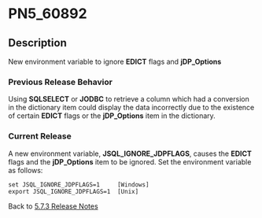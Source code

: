 # PN5_60892

<PageHeader />

## Description

New environment variable to ignore **EDICT** flags and **jDP\_Options**

### Previous Release Behavior

Using **SQLSELECT** or **JODBC** to retrieve a column which had a conversion in the dictionary item could display the data incorrectly due to the existence of certain **EDICT** flags or the **jDP\_Options** item in the dictionary.

### Current Release

A new environment variable, **JSQL\_IGNORE\_JDPFLAGS**, causes the **EDICT** flags and the **jDP\_Options** item to be ignored. Set the environment variable as follows:

```
set JSQL_IGNORE_JDPFLAGS=1     [Windows]
export JSQL_IGNORE_JDPFLAGS=1  [Unix]
```

Back to [5.7.3 Release Notes](./../jbase-5.7.3-release-notes/README.md)
  
<PageFooter />

